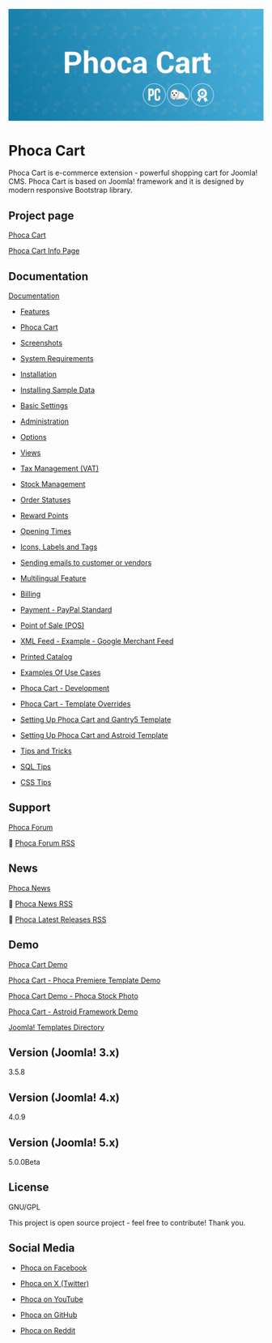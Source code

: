 



![Phoca Cart](https://github.com/PhocaCz/PhocaCart/blob/master/phocacart.png?raw=true)

# Phoca Cart



Phoca Cart is e-commerce extension - powerful shopping cart for Joomla! CMS. Phoca Cart is based on Joomla! framework and it is designed by modern responsive Bootstrap library.



## Project page

[Phoca Cart](https://www.phoca.cz/phocacart)

[Phoca Cart Info Page](https://www.phoca.cz/project/phocacart-joomla-ecommerce)



## Documentation

[Documentation](https://www.phoca.cz/documentation/category/116-phoca-cart-component)

- [Features](https://www.phoca.cz/documentation/115-phoca-cart/116-phoca-cart-component/786-features)

- [Phoca Cart](https://www.phoca.cz/documentation/115-phoca-cart/116-phoca-cart-component/957-phoca-cart)

- [Screenshots](https://www.phoca.cz/documentation/115-phoca-cart/116-phoca-cart-component/796-screenshots)

- [System Requirements](https://www.phoca.cz/documentation/115-phoca-cart/116-phoca-cart-component/1038-system-requirements)

- [Installation](https://www.phoca.cz/documentation/115-phoca-cart/116-phoca-cart-component/1037-installation)

- [Installing Sample Data](https://www.phoca.cz/documentation/115-phoca-cart/116-phoca-cart-component/807-installing-sample-data)

- [Basic Settings](https://www.phoca.cz/documentation/115-phoca-cart/116-phoca-cart-component/1039-basic-settings)

- [Administration](https://www.phoca.cz/documentation/115-phoca-cart/116-phoca-cart-component/922-administration)

- [Options](https://www.phoca.cz/documentation/115-phoca-cart/116-phoca-cart-component/880-options)

- [Views](https://www.phoca.cz/documentation/115-phoca-cart/116-phoca-cart-component/828-views)

- [Tax Management (VAT)](https://www.phoca.cz/documentation/115-phoca-cart/116-phoca-cart-component/924-tax-management-vat)

- [Stock Management](https://www.phoca.cz/documentation/115-phoca-cart/116-phoca-cart-component/932-stock-management)

- [Order Statuses](https://www.phoca.cz/documentation/115-phoca-cart/116-phoca-cart-component/935-order-statuses)

- [Reward Points](https://www.phoca.cz/documentation/115-phoca-cart/116-phoca-cart-component/946-reward-points)

- [Opening Times](https://www.phoca.cz/documentation/115-phoca-cart/116-phoca-cart-component/990-opening-times)

- [Icons, Labels and Tags](https://www.phoca.cz/documentation/115-phoca-cart/116-phoca-cart-component/986-icons-labels-and-tags)

- [Sending emails to customer or vendors](https://www.phoca.cz/documentation/115-phoca-cart/116-phoca-cart-component/966-sending-emails-to-customer-or-vendors)

- [Multilingual Feature](https://www.phoca.cz/documentation/115-phoca-cart/116-phoca-cart-component/980-multilingual-feature)

- [Billing](https://www.phoca.cz/documentation/115-phoca-cart/116-phoca-cart-component/1067-billing)

- [Payment - PayPal Standard](https://www.phoca.cz/documentation/115-phoca-cart/116-phoca-cart-component/829-payment-paypal-standard)

- [Point of Sale (POS)](https://www.phoca.cz/documentation/115-phoca-cart/116-phoca-cart-component/964-point-of-sale-pos)

- [XML Feed - Example - Google Merchant Feed](https://www.phoca.cz/documentation/115-phoca-cart/116-phoca-cart-component/1001-xml-feed-example-google-merchant-feed)

- [Printed Catalog](https://www.phoca.cz/documentation/115-phoca-cart/116-phoca-cart-component/1081-printed-catalog)

- [Examples Of Use Cases](https://www.phoca.cz/documentation/115-phoca-cart/116-phoca-cart-component/920-examples-of-use-cases)

- [Phoca Cart - Development](https://www.phoca.cz/documentation/115-phoca-cart/116-phoca-cart-component/939-phoca-cart-development)

- [Phoca Cart - Template Overrides](https://www.phoca.cz/documentation/115-phoca-cart/116-phoca-cart-component/995-phoca-cart-template-overrides)

- [Setting Up Phoca Cart and Gantry5 Template](https://www.phoca.cz/documentation/115-phoca-cart/116-phoca-cart-component/989-setting-up-phoca-cart-and-gantry-5-template)

- [Setting Up Phoca Cart and Astroid Template](https://www.phoca.cz/documentation/115-phoca-cart/116-phoca-cart-component/1042-setting-up-phoca-cart-and-astroid-template)

- [Tips and Tricks](https://www.phoca.cz/documentation/115-phoca-cart/116-phoca-cart-component/1070-tips-and-tricks)

- [SQL Tips](https://www.phoca.cz/documentation/115-phoca-cart/116-phoca-cart-component/1193-sql-tips)

- [CSS Tips](https://www.phoca.cz/documentation/115-phoca-cart/116-phoca-cart-component/1194-css-tips)





## Support

[Phoca Forum](https://www.phoca.cz/forum)

:bell: [Phoca Forum RSS](https://www.phoca.cz/forum/app.php/feed)



## News

[Phoca News](https://www.phoca.cz/news)

:bell: [Phoca News RSS](https://www.phoca.cz/news?format=feed&type=rss)

:bell: [Phoca Latest Releases RSS](https://www.phoca.cz/download/feed/111?format=feed&type=rss)



## Demo

[Phoca Cart Demo](https://www.phoca.cz/phocacartdemo/)

[Phoca Cart - Phoca Premiere Template Demo](https://www.phoca.cz/phocacartdemo/premiere/)

[Phoca Cart Demo - Phoca Stock Photo](https://www.phoca.cz/stockphoto/)

[Phoca Cart - Astroid Framework Demo](https://www.phoca.cz/phocacartdemo/astroid/)

[Joomla! Templates Directory](https://www.phoca.cz/jtd/)



## Version (Joomla! 3.x)

3.5.8

## Version (Joomla! 4.x)

4.0.9

## Version (Joomla! 5.x)

5.0.0Beta



## License

GNU/GPL



This project is open source project - feel free to contribute! Thank you.



## Social Media

- [Phoca on Facebook](https://www.facebook.com/Phoca.cz)

- [Phoca on X (Twitter)](https://twitter.com/PhocaCz)

- [Phoca on YouTube](https://www.youtube.com/user/phocavideos)

- [Phoca on GitHub](https://github.com/PhocaCz)

- [Phoca on Reddit](https://www.reddit.com/user/PhocaCz)

